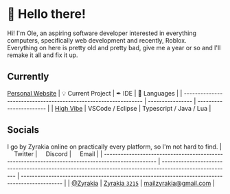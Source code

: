 # 👋 Hello there!

Hi! I'm Ole, an aspiring software developer interested in everything computers, specifically web development and recently, Roblox.<br>
Everything on here is pretty old and pretty bad, give me a year or so and I'll remake it all and fix it up.

## Currently

<a href="https://zyrakia.github.io">Personal Website</a>
| 💡 Current Project | ✒ IDE | 💜 Languages |
| --------------------------------------------------------------- | ---------------- | ----------------------- |
| <a href="https://www.roblox.com/games/8010281062">High Vibe</a> | VSCode / Eclipse | Typescript / Java / Lua |

## Socials

I go by Zyrakia online on practically every platform, so I'm not hard to find.
| <img width="12px" src="https://cdn.iconscout.com/icon/free/png-64/twitter-87-432551.png"> Twitter | <img width="12px" src="https://cdn.iconscout.com/icon/free/png-64/discord-1863643-1581238.png"> Discord | <img width="12px" src="https://cdn.iconscout.com/icon/free/png-64/gmail-30-722694.png"> Email |
| ------------------------------------------------------------------------------------------------- | ------------------------------------------------------------------------------------------------------- | --------------------------------------------------------------------------------------------- |
| <a href="https://twitter.com/zyrakia">@Zyrakia</a> | <a href="http://discord.com/users/243522319664807937">Zyrakia `3215`</a> | mailzyrakia@gmail.com |
